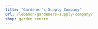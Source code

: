 ```yaml
---
title: "Gardener's Supply Company"
url: /lebanon/gardeners-supply-company/
shop: garden centre
---
```

